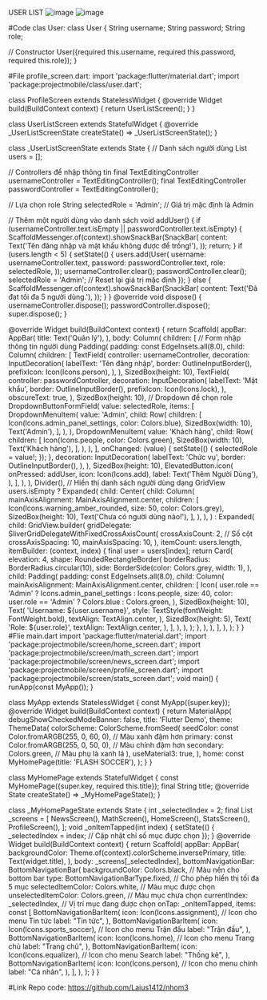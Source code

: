 USER LIST
![image](https://github.com/user-attachments/assets/1b9d9f4b-e0af-48f0-aa7d-5528d6c79a17)
![image](https://github.com/user-attachments/assets/c3c12776-74f3-4a89-981c-d6be22d1dfcf)


#Code clas User:
class User {
  String username;
  String password;
  String role;

  // Constructor
  User({required this.username, required this.password, required this.role});
}

#File profile_screen.dart: 
import 'package:flutter/material.dart';
import 'package:projectmobile/class/user.dart';

class ProfileScreen extends StatelessWidget {
  @override
  Widget build(BuildContext context) {
    return UserListScreen();
  }
}

class UserListScreen extends StatefulWidget {
  @override
  _UserListScreenState createState() => _UserListScreenState();
}

class _UserListScreenState extends State<UserListScreen> {
  // Danh sách người dùng
  List<User> users = [];

  // Controllers để nhập thông tin
  final TextEditingController usernameController = TextEditingController();
  final TextEditingController passwordController = TextEditingController();

  // Lựa chọn role
  String selectedRole = 'Admin'; // Giá trị mặc định là Admin

  // Thêm một người dùng vào danh sách
  void addUser() {
    if (usernameController.text.isEmpty || passwordController.text.isEmpty) {
      ScaffoldMessenger.of(context).showSnackBar(SnackBar(
        content: Text('Tên đăng nhập và mật khẩu không được để trống!'),
      ));
      return;
    }
    if (users.length < 5) {
      setState(() {
        users.add(User(
          username: usernameController.text,
          password: passwordController.text,
          role: selectedRole,
        ));
        usernameController.clear();
        passwordController.clear();
        selectedRole = 'Admin'; // Reset lại giá trị mặc định
      });
    } else {
      ScaffoldMessenger.of(context).showSnackBar(SnackBar(
        content: Text('Đã đạt tối đa 5 người dùng.'),
      ));
    }
  }
  @override
  void dispose() {
    usernameController.dispose();
    passwordController.dispose();
    super.dispose();
  }

  @override
  Widget build(BuildContext context) {
    return Scaffold(
      appBar: AppBar(
        title: Text('Quản lý'),
      ),
      body: Column(
        children: [
          // Form nhập thông tin người dùng
          Padding(
            padding: const EdgeInsets.all(8.0),
            child: Column(
              children: [
                TextField(
                  controller: usernameController,
                  decoration: InputDecoration(
                    labelText: 'Tên đăng nhập',
                    border: OutlineInputBorder(),
                    prefixIcon: Icon(Icons.person),
                  ),
                ),
                SizedBox(height: 10),
                TextField(
                  controller: passwordController,
                  decoration: InputDecoration(
                    labelText: 'Mật khẩu',
                    border: OutlineInputBorder(),
                    prefixIcon: Icon(Icons.lock),
                  ),
                  obscureText: true,
                ),
                SizedBox(height: 10),
                // Dropdown để chọn role
                DropdownButtonFormField<String>(
                  value: selectedRole,
                  items: [
                    DropdownMenuItem(
                      value: 'Admin',
                      child: Row(
                        children: [
                          Icon(Icons.admin_panel_settings, color: Colors.blue),
                          SizedBox(width: 10),
                          Text('Admin'),
                        ],
                      ),
                    ),
                    DropdownMenuItem(
                      value: 'Khách hàng',
                      child: Row(
                        children: [
                          Icon(Icons.people, color: Colors.green),
                          SizedBox(width: 10),
                          Text('Khách hàng'),
                        ],
                      ),
                    ),
                  ],
                  onChanged: (value) {
                    setState(() {
                      selectedRole = value!;
                    });
                  },
                  decoration: InputDecoration(
                    labelText: 'Chức vụ',
                    border: OutlineInputBorder(),
                  ),
                ),
                SizedBox(height: 10),
                ElevatedButton.icon(
                  onPressed: addUser,
                  icon: Icon(Icons.add),
                  label: Text('Thêm Người Dùng'),
                ),
              ],
            ),
          ),
          Divider(),
          // Hiển thị danh sách người dùng dạng GridView
          users.isEmpty
              ? Expanded(
                  child: Center(
                    child: Column(
                      mainAxisAlignment: MainAxisAlignment.center,
                      children: [
                        Icon(Icons.warning_amber_rounded, size: 50, color: Colors.grey),
                        SizedBox(height: 10),
                        Text('Chưa có người dùng nào!'),
                      ],
                    ),
                  ),
                )
              : Expanded(
                  child: GridView.builder(
                    gridDelegate: SliverGridDelegateWithFixedCrossAxisCount(
                      crossAxisCount: 2, // Số cột
                      crossAxisSpacing: 10,
                      mainAxisSpacing: 10,
                    ),
                    itemCount: users.length,
                    itemBuilder: (context, index) {
                      final user = users[index];
                      return Card(
                        elevation: 4,
                        shape: RoundedRectangleBorder(
                          borderRadius: BorderRadius.circular(10),
                          side: BorderSide(color: Colors.grey, width: 1),
                        ),
                        child: Padding(
                          padding: const EdgeInsets.all(8.0),
                          child: Column(
                            mainAxisAlignment: MainAxisAlignment.center,
                            children: [
                              Icon(
                                user.role == 'Admin'
                                    ? Icons.admin_panel_settings
                                    : Icons.people,
                                size: 40,
                                color: user.role == 'Admin' ? Colors.blue : Colors.green,
                              ),
                              SizedBox(height: 10),
                              Text(
                                'Username: ${user.username}',
                                style: TextStyle(fontWeight: FontWeight.bold),
                                textAlign: TextAlign.center,
                              ),
                              SizedBox(height: 5),
                              Text(
                                'Role: ${user.role}',
                                textAlign: TextAlign.center,
                              ),
                            ],
                          ),
                        ),
                      );
                    },
                  ),
                ),
        ],
      ),
    );
  }
}
#Flie main.dart
import 'package:flutter/material.dart';
import 'package:projectmobile/screen/home_screen.dart';
import 'package:projectmobile/screen/math_screen.dart';
import 'package:projectmobile/screen/news_screen.dart';
import 'package:projectmobile/screen/profile_screen.dart';
import 'package:projectmobile/screen/stats_screen.dart';
void main() {
  runApp(const MyApp());
}

class MyApp extends StatelessWidget {
  const MyApp({super.key});
  @override
  Widget build(BuildContext context) {
    return MaterialApp(
      debugShowCheckedModeBanner: false,
      title: 'Flutter Demo',
      theme: ThemeData(
      colorScheme: ColorScheme.fromSeed(
          seedColor: const Color.fromARGB(255, 0, 60, 0), // Màu xanh đậm hơn
          primary: const Color.fromARGB(255, 0, 50, 0), // Màu chính đậm hơn
          secondary: Colors.green, // Màu phụ là xanh lá
        ),
        useMaterial3: true,
      ),
      home: const MyHomePage(title: 'FLASH SOCCER'),
    );
  }
}

class MyHomePage extends StatefulWidget {
  const MyHomePage({super.key, required this.title});
  final String title;
  @override
  State<MyHomePage> createState() => _MyHomePageState();
}

class _MyHomePageState extends State<MyHomePage> {
  int _selectedIndex = 2;
  final List<Widget> _screens = <Widget>[
    NewsScreen(),
    MathScreen(),
    HomeScreen(),
    StatsScreen(),
    ProfileScreen(),
  ];
  void _onItemTapped(int index) {
    setState(() {
      _selectedIndex = index; // Cập nhật chỉ số mục được chọn
    });
  }
  @override
  Widget build(BuildContext context) {
    return Scaffold(
      appBar: AppBar(
        backgroundColor: Theme.of(context).colorScheme.inversePrimary,
        title: Text(widget.title),
      ),
      body: _screens[_selectedIndex],
      bottomNavigationBar: BottomNavigationBar(
          backgroundColor: Colors.black, // Màu nền cho bottom bar
          type: BottomNavigationBarType.fixed, // Cho phép hiển thị tối đa 5 mục
          selectedItemColor: Colors.white, // Màu mục được chọn
          unselectedItemColor: Colors.green, // Màu mục chưa chọn
          currentIndex: _selectedIndex, // Vị trí mục đang được chọn
          onTap: _onItemTapped,
          items: const <BottomNavigationBarItem>[
            BottomNavigationBarItem(
              icon: Icon(Icons.assignment), // Icon cho menu Tin tức
              label: "Tin tức",
            ),
            BottomNavigationBarItem(
              icon: Icon(Icons.sports_soccer), // Icon cho menu Trận đấu
              label: "Trận đấu",
            ),
            BottomNavigationBarItem(
              icon: Icon(Icons.home), // Icon cho menu Trang chủ
              label: "Trang chủ",
            ),
            BottomNavigationBarItem(
              icon: Icon(Icons.equalizer), // Icon cho menu Search
              label: "Thống kê",
            ),
            BottomNavigationBarItem(
              icon: Icon(Icons.person), // Icon cho menu chính
              label: "Cá nhân",
            ),
          ],
        ),
    );
  }
}

#Link Repo code: https://github.com/Laius1412/nhom3
